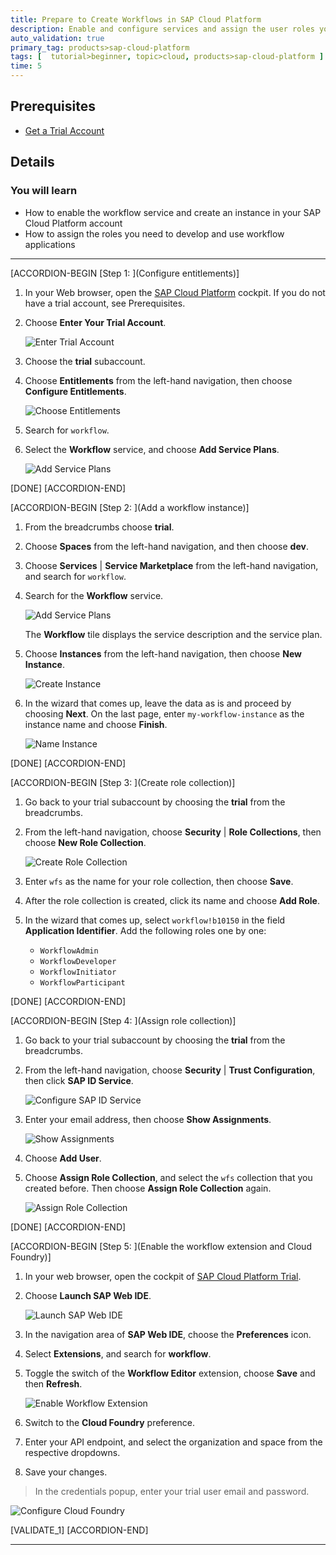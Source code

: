 ```yaml
---
title: Prepare to Create Workflows in SAP Cloud Platform
description: Enable and configure services and assign the user roles you'll need for creating workflows.
auto_validation: true
primary_tag: products>sap-cloud-platform
tags: [  tutorial>beginner, topic>cloud, products>sap-cloud-platform ]
time: 5
---
```


## Prerequisites  
 - [Get a Trial Account](https://help.sap.com/viewer/65de2977205c403bbc107264b8eccf4b/Cloud/en-US/42e7e54590424e65969fced1acd47694.html)

## Details
### You will learn  
  - How to enable the workflow service and create an instance in your SAP Cloud Platform account
  - How to assign the roles you need to develop and use workflow applications

---

[ACCORDION-BEGIN [Step 1: ](Configure entitlements)]

1. In your Web browser, open the [SAP Cloud Platform](https://cockpit.hanatrial.ondemand.com) cockpit. If you do not have a trial account, see Prerequisites.

2. Choose **Enter Your Trial Account**.

    ![Enter Trial Account](enter-trial-account.png)

3. Choose the **trial** subaccount.

4. Choose **Entitlements** from the left-hand navigation, then choose **Configure Entitlements**.

    ![Choose Entitlements](choose-entitlements-corr2.png)

5. Search for `workflow`.

6. Select the **Workflow** service, and choose **Add Service Plans**.

    ![Add Service Plans](add-service-plans-corr2.png)

[DONE]
[ACCORDION-END]

[ACCORDION-BEGIN [Step 2: ](Add a workflow instance)]

1. From the breadcrumbs choose **trial**.

2. Choose **Spaces** from the left-hand navigation, and then choose **dev**.

3. Choose **Services** | **Service Marketplace** from the left-hand navigation, and search for `workflow`.

4. Search for the **Workflow** service.

    ![Add Service Plans](search-workflow-tile-corr2.png)

    The **Workflow** tile displays the service description and the service plan.

5. Choose **Instances** from the left-hand navigation, then choose **New Instance**.

    ![Create Instance](create-instance-corr2.png)

6. In the wizard that comes up, leave the data as is and proceed by choosing **Next**. On the last page, enter `my-workflow-instance` as the instance name and choose **Finish**.

    ![Name Instance](create-instance-name-corr2.png)

[DONE]
[ACCORDION-END]

[ACCORDION-BEGIN [Step 3: ](Create role collection)]

1. Go back to your trial subaccount by choosing the **trial** from the breadcrumbs.

2. From the left-hand navigation, choose **Security** | **Role Collections**, then choose **New Role Collection**.

    ![Create Role Collection](new-role-collection-corr.png)

3. Enter `wfs` as the name for your role collection, then choose **Save**.

4. After the role collection is created, click its name and choose **Add Role**.

5. In the wizard that comes up, select `workflow!b10150` in the field **Application Identifier**. Add the following roles one by one:

    - `WorkflowAdmin`
    - `WorkflowDeveloper`
    - `WorkflowInitiator`
    - `WorkflowParticipant`

[DONE]
[ACCORDION-END]

[ACCORDION-BEGIN [Step 4: ](Assign role collection)]

1. Go back to your trial subaccount by choosing the **trial** from the breadcrumbs.

2. From the left-hand navigation, choose **Security** | **Trust Configuration**, then click **SAP ID Service**.

    ![Configure SAP ID Service](sap-id-service-corr2.png)

3. Enter your email address, then choose **Show Assignments**.

    ![Show Assignments](show-assignments-corr.png)

4. Choose **Add User**.

5. Choose **Assign Role Collection**, and select the `wfs` collection that you created before. Then choose **Assign Role Collection** again.

    ![Assign Role Collection](assign-role-collection2-corr2.png)

[DONE]
[ACCORDION-END]

[ACCORDION-BEGIN [Step 5: ](Enable the workflow extension and Cloud Foundry)]

1. In your web browser, open the cockpit of [SAP Cloud Platform Trial](https://account.hanatrial.ondemand.com/cockpit).

2. Choose **Launch SAP Web IDE**.

    ![Launch SAP Web IDE](launchsapwebide.png)

3. In the navigation area of **SAP Web IDE**, choose the **Preferences** icon.

4. Select **Extensions**, and search for **workflow**.

5. Toggle the switch of the **Workflow Editor** extension, choose **Save** and then **Refresh**.

    ![Enable Workflow Extension](wfextension.png)

6. Switch to the **Cloud Foundry** preference.

7. Enter your API endpoint, and select the organization and space from the respective dropdowns.

8. Save your changes.

> In the credentials popup, enter your trial user email and password.

![Configure Cloud Foundry](cfpreferences.png)

[VALIDATE_1]
[ACCORDION-END]

---

